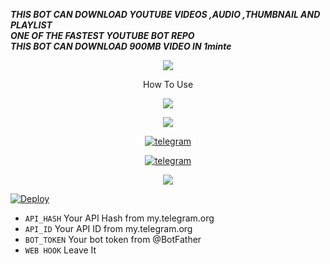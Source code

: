 
**_THIS BOT CAN DOWNLOAD YOUTUBE VIDEOS ,AUDIO ,THUMBNAIL AND PLAYLIST  
  ONE OF THE FASTEST YOUTUBE BOT REPO  
  THIS BOT CAN DOWNLOAD 900MB VIDEO IN 1minte_**
<p align="center">
<a href="https://www.youtube.com/watch?v=xyW5fe0AkXo"><img src="https://img.shields.io/badge/SPEED%20TEST%20SUBSCRIBE-orangered.svg?logo=Youtube"></a>
<p align="center">
How To Use
<p align="center">
<a href="https://www.youtube.com/watch?v=xyW5fe0AkXo"><img src="https://img.shields.io/badge/How%20To%20Use%20Check%20My%20Youtube%20Video-orange.svg?logo=Youtube"></a>



<p align="center">
<a href="https://www.youtube.com/watch?v=xyW5fe0AkXo"><img src="https://img.shields.io/badge/THE%20HB%20SUBSCRIBE-darkblue.svg?logo=Youtube"></a>
<p align="center">
<a href="https://t.me/alluaddict"><img alt="telegram" src="https://img.shields.io/badge/THE HB TELEGRAM-%22B1B17.svg?&logo=telegram&logoColor=red"></a>
<p align="center">
<a href="https://t.me/TELSABOTS"><img alt="telegram" src="https://img.shields.io/badge/HB BOTS TELEGRAM-%22B1B17.svg?&logo=telegram&logoColor=red"></a>
<p align="center">
  
  <a href="https://www.python.org">
    <img src="http://ForTheBadge.com/images/badges/made-with-python.svg">
    

[![Deploy](https://www.herokucdn.com/deploy/button.svg)](https://heroku.com/deploy?template=https://github.com/hbbots/TEXT-TO-FILE-BOT)
    
    


- `API_HASH` Your API Hash from my.telegram.org
- `API_ID` Your API ID from my.telegram.org
- `BOT_TOKEN` Your bot token from @BotFather
- `WEB HOOK` Leave It

</details>

  

